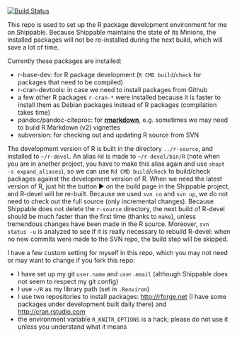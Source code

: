 [![Build Status](https://api.shippable.com/projects/53faaa6d2f4e2cc406c539f7/badge/master)](https://www.shippable.com/projects/53faaa6d2f4e2cc406c539f7)

This repo is used to set up the R package development environment for me on
Shippable. Because Shippable maintains the state of its Minions, the installed
packages will not be re-installed during the next build, which will save a lot
of time.

Currently these packages are installed:

- r-base-dev: for R package development (`R CMD build`/`check` for packages that
  need to be compiled)
- r-cran-devtools: in case we need to install packages from Github
- a few other R packages `r-cran-*` were installed because it is faster to
  install them as Debian packages instead of R packages (compilation takes time)
- pandoc/pandoc-citeproc: for [**rmarkdown**](http://rmarkdown.rstudio.com),
  e.g. sometimes we may need to build R Markdown (v2) vignettes
- subversion: for checking out and updating R source from SVN

The development version of R is built in the directory `../r-source`, and
installed to `~/r-devel`. An alias `Rd` is made to `~/r-devel/bin/R` (note when
you are in another project, you have to make this alias again and use `shopt -s
expand_aliases`), so we can use `Rd CMD build`/`check` to build/check packages
against the development version of R. When we need the latest version of R, just
hit the button :arrow_forward: on the build page in the Shippable project, and
R-devel will be re-built. Because we used `svn co` and `svn up`, we do not need
to check out the full source (only incremental changes). Because Shippable does
not delete the `r-source` directory, the next build of R-devel should be much
faster than the first time (thanks to `make`), unless tremendous changes have
been made in the R source. Moreover, `svn status -u` is analyzed to see if it is
really necessary to rebuild R-devel: when no new commits were made to the SVN
repo, the build step will be skipped.

I have a few custom setting for myself in this repo, which you may not need or
may want to change if you fork this repo:

- I have set up my git `user.name` and `user.email` (although Shippable does not
  seem to respect my git config)
- I use `~/R` as my library path (set in `.Renviron`)
- I use two repositories to install packages: http://rforge.net (I have some
  packages under development built daily there) and http://cran.rstudio.com
- the environment variable `R_KNITR_OPTIONS` is a hack; please do not use it
  unless you understand what it means
